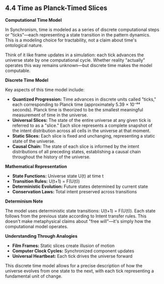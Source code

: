 ## 4.4 Time as Planck-Timed Slices

**Computational Time Model**

In Synchronism, time is modeled as a series of discrete computational steps or "ticks"—each representing a state transition in the pattern dynamics. This is a modeling choice for tractability, not a claim about time's ontological nature.

Think of it like frame updates in a simulation: each tick advances the universe state by one computational cycle. Whether reality "actually" operates this way remains unknown—but discrete time makes the model computable.

**Discrete Time Model**

 Key aspects of this time model include:

 - **Quantized Progression:** Time advances in discrete units called "ticks," each corresponding to Planck time (approximately 5.39 × 10⁻⁴⁴ seconds). Planck time is theorized to be the smallest meaningful measurement of time in the universe.
- **Universal Slices:** The state of the entire universe at any given tick is referred to as a "slice." Each slice represents a complete snapshot of the intent distribution across all cells in the universe at that moment.
- **Static Slices:** Each slice is fixed and unchanging, representing a static state of the universe.
- **Causal Chain:** The state of each slice is informed by the intent distributions of all preceding states, establishing a causal chain throughout the history of the universe.

**Mathematical Representation**

 - **State Functions:** Universe state U(t) at time t
- **Transition Rules:** U(t+1) = F(U(t))
- **Deterministic Evolution:** Future states determined by current state
- **Conservation Laws:** Total intent preserved across transitions

**Determinism Note**

The model uses deterministic state transitions: U(t+1) = F(U(t)). Each state follows from the previous state according to Intent transfer rules. This doesn't make metaphysical claims about "free will"—it's simply how the computational model operates.

**Understanding Through Analogies**

 - **Film Frames:** Static slices create illusion of motion
- **Computer Clock Cycles:** Synchronized component updates
- **Universal Heartbeat:** Each tick drives the universe forward

 This discrete time model allows for a precise description of how the universe evolves from one state to the next, with each tick representing a fundamental unit of change.
